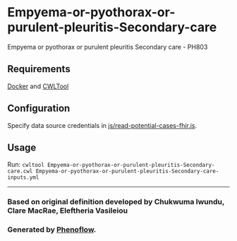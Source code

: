 # Empyema-or-pyothorax-or-purulent-pleuritis-Secondary-care

Empyema or pyothorax or purulent pleuritis Secondary care - PH803

## Requirements

[Docker](https://docs.docker.com/install/) and [CWLTool](https://github.com/common-workflow-language/cwltool#install)

## Configuration

Specify data source credentials in [js/read-potential-cases-fhir.js](js/read-potential-cases-fhir.js).

## Usage

Run: `cwltool Empyema-or-pyothorax-or-purulent-pleuritis-Secondary-care.cwl Empyema-or-pyothorax-or-purulent-pleuritis-Secondary-care-inputs.yml`

***

### Based on original definition developed by Chukwuma Iwundu, Clare MacRae, Eleftheria Vasileiou
### Generated by [Phenoflow](https://kclhi.org/phenoflow).
